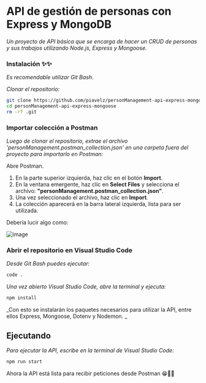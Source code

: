 # API de gestión de personas con Express y MongoDB

_Un proyecto de API básica que se encarga de hacer un CRUD de personas y sus trabajos utilizando Node.js, Express y Mongoose._

### Instalación ✨✨

_Es recomendable utilizar Git Bash._

_Clonar el repositorio:_

```bash
git clone https://github.com/piavelz/personManagement-api-express-mongoose.git
cd personManagement-api-express-mongoose
rm -rf .git
```
### Importar colección a Postman

_Luego de clonar el repositorio, extrae el archivo 'personManagement.postman_collection.json' en una carpeta fuera del proyecto para importarlo en Postman:_

Abre Postman.
1. En la parte superior izquierda, haz clic en el botón **Import**.
2. En la ventana emergente, haz clic en **Select Files** y selecciona el archivo: **"personManagement.postman_collection.json"**.
3. Una vez seleccionado el archivo, haz clic en **Import**.
4. La colección aparecerá en la barra lateral izquierda, lista para ser utilizada.

Debería lucir algo como:

![image](https://github.com/user-attachments/assets/37093004-9af6-40f8-b262-f57041243a2f)

### Abrir el repositorio en Visual Studio Code
_Desde Git Bash puedes ejecutar:_
```bash
code .
```

_Una vez abierto Visual Studio Code, abre la terminal y ejecuta:_

```bash
npm install
```
_Con esto se instalarán los paquetes necesarios para utilizar la API, entre ellos Express, Mongoose, Dotenv y Nodemon. _



## Ejecutando 

_Para ejecutar la API, escribe en la terminal de Visual Studio Code:_
```bash
npm run start
```


Ahora la API está lista para recibir peticiones desde Postman 😁👍🏻
